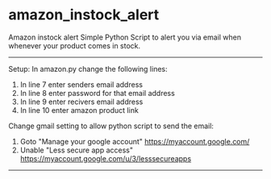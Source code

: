# amazon_instock_alert
Amazon instock alert 
Simple Python Script to alert you via email when whenever your product comes in stock.
****************************************************************************
Setup:
In amazon.py change the following lines:
1. In line 7 enter senders email address
2. In line 8 enter password for that email address
3. In line 9 enter recivers email address
4. In line 10 enter amazon product link

Change gmail setting to allow python script to send the email:
1. Goto "Manage your google account" https://myaccount.google.com/
2. Unable "Less secure app access" https://myaccount.google.com/u/3/lesssecureapps
****************************************************************************
